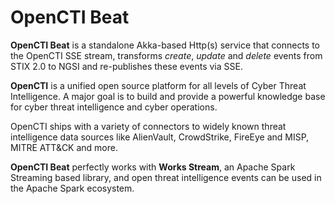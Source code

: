 
# OpenCTI Beat

**OpenCTI Beat** is a standalone Akka-based Http(s) service that connects to the OpenCTI
SSE stream, transforms *create*, *update* and *delete* events from STIX 2.0 to NGSI and
re-publishes these events via SSE.

**OpenCTI** is a unified open source platform for all levels of Cyber Threat Intelligence. 
A major goal is to build and provide a powerful knowledge base for cyber threat intelligence 
and cyber operations.

OpenCTI ships with a variety of connectors to widely known threat intelligence data sources 
like AlienVault, CrowdStrike, FireEye and MISP, MITRE ATT&CK and more.

**OpenCTI Beat** perfectly works with **Works Stream**, an Apache Spark Streaming based library, 
and open threat intelligence events can be used in the Apache Spark ecosystem. 
